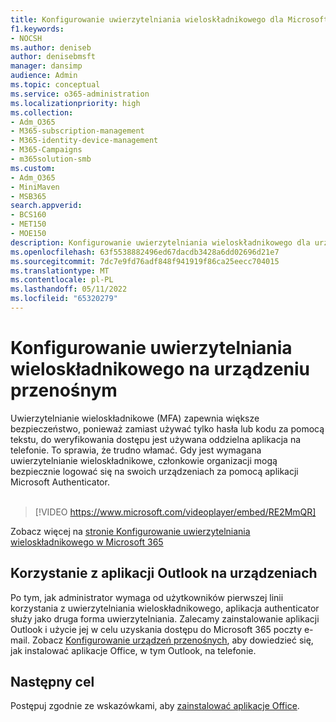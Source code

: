 ```yaml
---
title: Konfigurowanie uwierzytelniania wieloskładnikowego dla Microsoft 365 Business Premium
f1.keywords:
- NOCSH
ms.author: deniseb
author: denisebmsft
manager: dansimp
audience: Admin
ms.topic: conceptual
ms.service: o365-administration
ms.localizationpriority: high
ms.collection:
- Adm_O365
- M365-subscription-management
- M365-identity-device-management
- M365-Campaigns
- m365solution-smb
ms.custom:
- Adm_O365
- MiniMaven
- MSB365
search.appverid:
- BCS160
- MET150
- MOE150
description: Konfigurowanie uwierzytelniania wieloskładnikowego dla urządzeń przenośnych.
ms.openlocfilehash: 63f5538882496ed67dacdb3428a6dd02696d21e7
ms.sourcegitcommit: 7dc7e9fd76adf848f941919f86ca25eecc704015
ms.translationtype: MT
ms.contentlocale: pl-PL
ms.lasthandoff: 05/11/2022
ms.locfileid: "65320279"
---
```

# <a name="set-up-multifactor-authentication-with-your-mobile-device"></a>Konfigurowanie uwierzytelniania wieloskładnikowego na urządzeniu przenośnym

Uwierzytelnianie wieloskładnikowe (MFA) zapewnia większe bezpieczeństwo, ponieważ zamiast używać tylko hasła lub kodu za pomocą tekstu, do weryfikowania dostępu jest używana oddzielna aplikacja na telefonie. To sprawia, że trudno włamać. Gdy jest wymagana uwierzytelnianie wieloskładnikowe, członkowie organizacji mogą bezpiecznie logować się na swoich urządzeniach za pomocą aplikacji Microsoft Authenticator. <br/><br/>

> [!VIDEO https://www.microsoft.com/videoplayer/embed/RE2MmQR]

Zobacz więcej na [stronie Konfigurowanie uwierzytelniania wieloskładnikowego w Microsoft 365](https://support.office.com/article/a32541df-079c-420d-9395-9d59354f7225)

## <a name="use-the-outlook-app-on-your-devices"></a>Korzystanie z aplikacji Outlook na urządzeniach

Po tym, jak administrator wymaga od użytkowników pierwszej linii korzystania z uwierzytelniania wieloskładnikowego, aplikacja authenticator służy jako druga forma uwierzytelniania. Zalecamy zainstalowanie aplikacji Outlook i użycie jej w celu uzyskania dostępu do Microsoft 365 poczty e-mail. Zobacz [Konfigurowanie urządzeń przenośnych](../admin/setup/set-up-mobile-devices.md), aby dowiedzieć się, jak instalować aplikacje Office, w tym Outlook, na telefonie.

## <a name="next-objective"></a>Następny cel

Postępuj zgodnie ze wskazówkami, aby [zainstalować aplikacje Office](m365bp-install-office-apps.md).

 